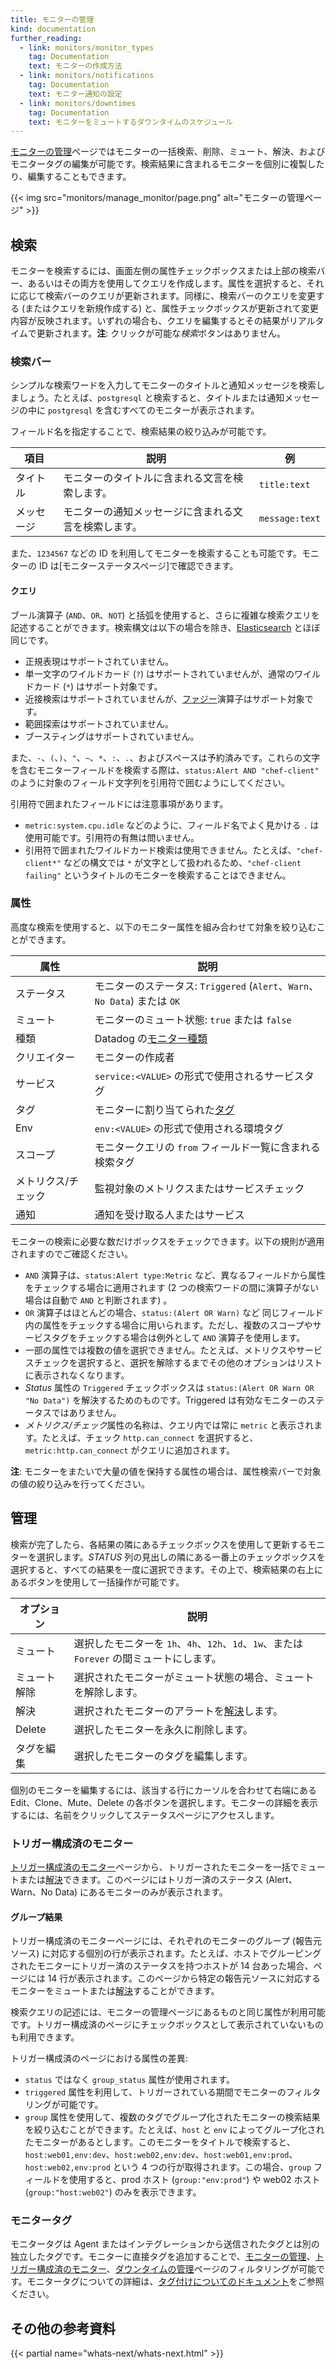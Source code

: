 ```yaml
---
title: モニターの管理
kind: documentation
further_reading:
  - link: monitors/monitor_types
    tag: Documentation
    text: モニターの作成方法
  - link: monitors/notifications
    tag: Documentation
    text: モニター通知の設定
  - link: monitors/downtimes
    tag: Documentation
    text: モニターをミュートするダウンタイムのスケジュール
---
```

[モニターの管理][1]ページではモニターの一括検索、削除、ミュート、解決、およびモニタータグの編集が可能です。検索結果に含まれるモニターを個別に複製したり、編集することもできます。

{{< img src="monitors/manage_monitor/page.png" alt="モニターの管理ページ"  >}}

## 検索

モニターを検索するには、画面左側の属性チェックボックスまたは上部の検索バー、あるいはその両方を使用してクエリを作成します。属性を選択すると、それに応じて検索バーのクエリが更新されます。同様に、検索バーのクエリを変更する (またはクエリを新規作成する) と、属性チェックボックスが更新されて変更内容が反映されます。いずれの場合も、クエリを編集するとその結果がリアルタイムで更新されます。**注**: クリックが可能な*検索*ボタンはありません。

### 検索バー

シンプルな検索ワードを入力してモニターのタイトルと通知メッセージを検索しましょう。たとえば、`postgresql` と検索すると、タイトルまたは通知メッセージの中に `postgresql` を含むすべてのモニターが表示されます。

フィールド名を指定することで、検索結果の絞り込みが可能です。

| 項目    | 説明                                            | 例        |
|---------|--------------------------------------------------------|----------------|
| タイトル   | モニターのタイトルに含まれる文言を検索します。                | `title:text`   |
| メッセージ | モニターの通知メッセージに含まれる文言を検索します。 | `message:text` |

また、`1234567` などの ID を利用してモニターを検索することも可能です。モニターの ID は[モニターステータスページ]で確認できます。

#### クエリ

ブール演算子 (`AND`、`OR`、`NOT`) と括弧を使用すると、さらに複雑な検索クエリを記述することができます。検索構文は以下の場合を除き、[Elasticsearch][3] とほぼ同じです。

* 正規表現はサポートされていません。
* 単一文字のワイルドカード (`?`) はサポートされていませんが、通常のワイルドカード (`*`) はサポート対象です。
* 近接検索はサポートされていませんが、[ファジー][4]演算子はサポート対象です。
* 範囲探索はサポートされていません。
* ブースティングはサポートされていません。

また、`-`、`(`、`)`、`"`、`~`、`*`、`:`、`.`、およびスペースは予約済みです。これらの文字を含むモニターフィールドを検索する際は、`status:Alert AND "chef-client"` のように対象のフィールド文字列を引用符で囲むようにしてください。

引用符で囲まれたフィールドには注意事項があります。

* `metric:system.cpu.idle` などのように、フィールド名でよく見かける `.` は使用可能です。引用符の有無は問いません。
* 引用符で囲まれたワイルドカード検索は使用できません。たとえば、`"chef-client*"` などの構文では `*` が文字として扱われるため、`"chef-client failing"` というタイトルのモニターを検索することはできません。

### 属性

高度な検索を使用すると、以下のモニター属性を組み合わせて対象を絞り込むことができます。

| 属性    | 説明                                                          |
|--------------|----------------------------------------------------------------------|
| ステータス       | モニターのステータス: `Triggered` (`Alert`、`Warn`、`No Data`) または `OK` |
| ミュート        | モニターのミュート状態: `true` または `false`                    |
| 種類         | Datadog の[モニター種類][5]                                        |
| クリエイター      | モニターの作成者                                           |
| サービス      | `service:<VALUE>` の形式で使用されるサービスタグ              |
| タグ          | モニターに割り当てられた[タグ](#monitor-tags)                    |
| Env          | `env:<VALUE>` の形式で使用される環境タグ              |
| スコープ        | モニタークエリの `from` フィールド一覧に含まれる検索タグ        |
| メトリクス/チェック | 監視対象のメトリクスまたはサービスチェック                          |
| 通知 | 通知を受け取る人またはサービス                       |

モニターの検索に必要な数だけボックスをチェックできます。以下の規則が適用されますのでご確認ください。

* `AND` 演算子は、`status:Alert type:Metric` など、異なるフィールドから属性をチェックする場合に適用されます (2 つの検索ワードの間に演算子がない場合は自動で `AND` と判断されます) 。
* `OR` 演算子はほとんどの場合、`status:(Alert OR Warn)` など 同じフィールド内の属性をチェックする場合に用いられます。ただし、複数のスコープやサービスタグをチェックする場合は例外として `AND` 演算子を使用します。
* 一部の属性では複数の値を選択できません。たとえば、メトリクスやサービスチェックを選択すると、選択を解除するまでその他のオプションはリストに表示されなくなります。
* *Status* 属性の `Triggered` チェックボックスは `status:(Alert OR Warn OR "No Data")` を解決するためのものです。Triggered は有効なモニターのステータスではありません。
* *メトリクス/チェック*属性の名称は、クエリ内では常に `metric` と表示されます。たとえば、チェック `http.can_connect` を選択すると、`metric:http.can_connect` がクエリに追加されます。

**注**: モニターをまたいで大量の値を保持する属性の場合は、属性検索バーで対象の値の絞り込みを行ってください。

## 管理

検索が完了したら、各結果の隣にあるチェックボックスを使用して更新するモニターを選択します。*STATUS* 列の見出しの隣にある一番上のチェックボックスを選択すると、すべての結果を一度に選択できます。その上で、検索結果の右上にあるボタンを使用して一括操作が可能です。

| オプション    | 説明                                                                |
|-----------|----------------------------------------------------------------------------|
| ミュート      | 選択したモニターを `1h`、`4h`、`12h`、`1d`、`1w`、または `Forever` の間ミュートにします。 |
| ミュート解除    | 選択されたモニターがミュート状態の場合、ミュートを解除します。                           |
| 解決   | 選択されたモニターのアラートを[解決][6]します。                          |
| Delete    | 選択したモニターを永久に削除します。                                  |
| タグを編集 | 選択したモニターのタグを編集します。                           |

個別のモニターを編集するには、該当する行にカーソルを合わせて右端にある Edit、Clone、Mute、Delete の各ボタンを選択します。モニターの詳細を表示するには、名前をクリックしてステータスページにアクセスします。

### トリガー構成済のモニター

[トリガー構成済のモニター][7]ページから、トリガーされたモニターを一括でミュートまたは[解決][6]できます。このページにはトリガー済のステータス (Alert、Warn、No Data) にあるモニターのみが表示されます。

#### グループ結果

トリガー構成済のモニターページには、それぞれのモニターのグループ (報告元ソース) に対応する個別の行が表示されます。たとえば、ホストでグルーピングされたモニターにトリガー済のステータスを持つホストが 14 台あった場合、ページには 14 行が表示されます。このページから特定の報告元ソースに対応するモニターをミュートまたは[解決][6]することができます。

検索クエリの記述には、モニターの管理ページにあるものと同じ属性が利用可能です。トリガー構成済のページにチェックボックスとして表示されていないものも利用できます。

トリガー構成済のページにおける属性の差異:

* `status` ではなく `group_status` 属性が使用されます。 
* `triggered` 属性を利用して、トリガーされている期間でモニターのフィルタリングが可能です。
* `group` 属性を使用して、複数のタグでグループ化されたモニターの検索結果を絞り込むことができます。たとえば、`host` と `env` によってグループ化されたモニターがあるとします。このモニターをタイトルで検索すると、`host:web01,env:dev`、`host:web02,env:dev`、`host:web01,env:prod`、`host:web02,env:prod` という 4 つの行が取得されます。この場合、`group` フィールドを使用すると、prod ホスト (`group:"env:prod"`) や web02 ホスト (`group:"host:web02"`) のみを表示できます。

### モニタータグ

モニタータグは Agent またはインテグレーションから送信されたタグとは別の独立したタグです。モニターに直接タグを追加することで、[モニターの管理][1]、[トリガー構成済のモニター][7]、[ダウンタイムの管理][8]ページのフィルタリングが可能です。モニタータグについての詳細は、[タグ付けについてのドキュメント][9]をご参照ください。

## その他の参考資料

{{< partial name="whats-next/whats-next.html" >}}

[1]: https://app.datadoghq.com/monitors/manage
[2]: /ja/monitors/monitor_status/#properties
[3]: https://www.elastic.co/guide/en/elasticsearch/reference/2.4/query-dsl-query-string-query.html#query-string-syntax
[4]: https://www.elastic.co/guide/en/elasticsearch/reference/2.4/query-dsl-query-string-query.html#_fuzziness
[5]: /ja/monitors/monitor_types
[6]: /ja/monitors/monitor_status/#resolve
[7]: https://app.datadoghq.com/monitors/triggered
[8]: https://app.datadoghq.com/monitors#downtime
[9]: /ja/tagging/assigning_tags/?tab=monitors#ui